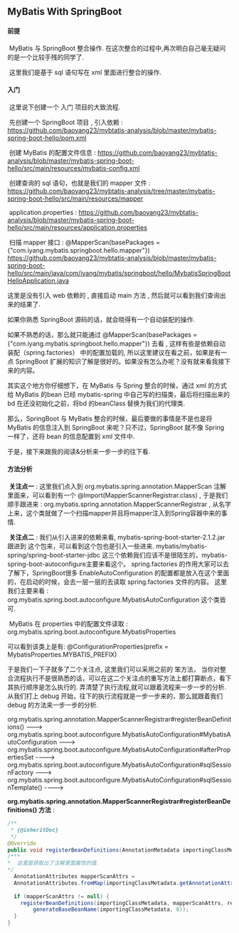 ## 			   MyBatis With SpringBoot



#### 前提

​    MyBatis 与 SpringBoot 整合操作.  在这次整合的过程中,再次明白自己毫无疑问的是一个比较手残的同学了.

​    这里我们是基于 sql 语句写在 xml 里面进行整合的操作. 

   

#### 入门 

​      这里说下创建一个 入门 项目的大致流程.

​       先创建一个 SpringBoot 项目 ,  引入依赖 :   https://github.com/baoyang23/mybtatis-analysis/blob/master/mybatis-spring-boot-hello/pom.xml

​        创建 MyBatis 的配置文件信息 :     https://github.com/baoyang23/mybtatis-analysis/blob/master/mybatis-spring-boot-hello/src/main/resources/mybatis-config.xml

​        创建查询的 sql 语句，也就是我们的 mapper 文件 : https://github.com/baoyang23/mybtatis-analysis/tree/master/mybatis-spring-boot-hello/src/main/resources/mapper

​       application.properties :  https://github.com/baoyang23/mybtatis-analysis/blob/master/mybatis-spring-boot-hello/src/main/resources/application.properties

​      扫描 mapper 接口 :  @MapperScan(basePackages = {"com.iyang.mybatis.springboot.hello.mapper"})  https://github.com/baoyang23/mybtatis-analysis/blob/master/mybatis-spring-boot-hello/src/main/java/com/iyang/mybatis/springboot/hello/MybatisSpringBootHelloApplication.java



这里是没有引入 web 依赖的 , 直接启动 main 方法 ,  然后就可以看到我们查询出来的结果了.  

如果你熟悉 SpringBoot 源码的话，就会晓得有一个自动装配的操作.

如果不熟悉的话，那么就只能通过 @MapperScan(basePackages = {"com.iyang.mybatis.springboot.hello.mapper"}) 去看 , 这样有些是依赖自动装配（spring.factories） 中的配置加载的,  所以这里建议在看之前，如果是有一点 SpringBoot 扩展的知识了解是很好的。如果没有怎么办呢？没有就来看我接下来的内容。 

其实这个地方你仔细想下，在 MyBatis 与 Spring 整合的时候，通过 xml 的方式给 MyBatis 的bean 已经 mybatis-spring 中自己写的扫描类，最后将扫描出来的 bd 在还没初始化之前，将bd 的beanClass 替换为我们的代理类.

那么，SpringBoot 与 MyBatis 整合的时候，最后要做的事情是不是也是将 MyBatis 的信息注入到 SpringBoot 来呢？只不过，SpringBoot 就不像 Spring 一样了，还将 bean 的信息配置到 xml 文件中. 

于是，接下来跟我的阅读&分析来一步一步的往下看.



#### 方法分析

​     **关注点一** :   这里我们点入到   org.mybatis.spring.annotation.MapperScan 注解里面来，可以看到有一个  @Import(MapperScannerRegistrar.class) , 于是我们顺手跟进来 :  org.mybatis.spring.annotation.MapperScannerRegistrar , 从名字上来，这个类就做了一个扫描mapper并且将mapper注入到Spring容器中来的事情. 

​    **关注点二** :   我们从引入进来的依赖来看,   mybatis-spring-boot-starter-2.1.2.jar  跟进到 这个包来，可以看到这个包也是引入一些进来.  mybatis/mybatis-spring/spring-boot-starter-jdbc 这三个依赖我们应该不是很陌生的，mybatis-spring-boot-autoconfigure主要来看这个。   spring.factories 的作用大家可以去了解下，SpringBoot很多 EnableAutoConfiguration 的配置都是放入在这个里面的，在启动的时候，会去一层一层的去读取 spring.factories 文件的内容。  这里我们主要来看 :  org.mybatis.spring.boot.autoconfigure.MybatisAutoConfiguration 这个类皆可.

​     MyBatis 在 properties 中的配置文件读取 :  org.mybatis.spring.boot.autoconfigure.MybatisProperties

可以看到该类上是有: @ConfigurationProperties(prefix = MybatisProperties.MYBATIS_PREFIX)



于是我们一下子就多了二个关注点, 这里我们可以采用之前的  笨方法， 当你对整合流程执行不是很熟悉的话，可以在这二个关注点的重写方法上都打算断点，看下其执行顺序是怎么执行的.   弄清楚了执行流程,就可以跟着流程来一步一步的分析. 从我们打上 debug 开始，往下的执行流程就是一步一步来的，那么就跟着我们debug 的方法来一步一步的分析.

org.mybatis.spring.annotation.MapperScannerRegistrar#registerBeanDefinitions() --->    org.mybatis.spring.boot.autoconfigure.MybatisAutoConfiguration#MybatisAutoConfiguration  ---> org.mybatis.spring.boot.autoconfigure.MybatisAutoConfiguration#afterPropertiesSet  ---->   org.mybatis.spring.boot.autoconfigure.MybatisAutoConfiguration#sqlSessionFactory  --->  org.mybatis.spring.boot.autoconfigure.MybatisAutoConfiguration#sqlSessionTemplate() ----> 



**org.mybatis.spring.annotation.MapperScannerRegistrar#registerBeanDefinitions() 方法** : 

```java
/**
 * {@inheritDoc}
 */
@Override
public void registerBeanDefinitions(AnnotationMetadata importingClassMetadata, BeanDefinitionRegistry registry) {
/***
*  这里是获取出了注解里面属性的值. 
*/   
  AnnotationAttributes mapperScanAttrs = 
  AnnotationAttributes.fromMap(importingClassMetadata.getAnnotationAttributes(MapperScan.class.getName()));
    
  if (mapperScanAttrs != null) {
    registerBeanDefinitions(importingClassMetadata, mapperScanAttrs, registry,
        generateBaseBeanName(importingClassMetadata, 0));
  }
}
```



